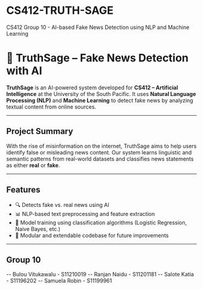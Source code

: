 # CS412-TRUTH-SAGE
CS412 Group 10 - AI-based Fake News Detection using NLP and Machine Learning


# 🧠 TruthSage – Fake News Detection with AI

**TruthSage** is an AI-powered system developed for **CS412 – Artificial Intelligence** at the University of the South Pacific. It uses **Natural Language Processing (NLP)** and **Machine Learning** to detect fake news by analyzing textual content from online sources.

---

## Project Summary

With the rise of misinformation on the internet, TruthSage aims to help users identify false or misleading news content. Our system learns linguistic and semantic patterns from real-world datasets and classifies news statements as either **real** or **fake**.

---

## Features

- 🔍 Detects fake vs. real news using AI
- 📊 NLP-based text preprocessing and feature extraction
- 🧠 Model training using classification algorithms (Logistic Regression, Naive Bayes, etc.)
- 📁 Modular and extendable codebase for future improvements

---

## Group 10

-- Bulou Vitukawalu - S11210019
-- Ranjan Naidu     - S11201181
-- Salote Katia     - S11196202
-- Samuela Robin    - S11199961


